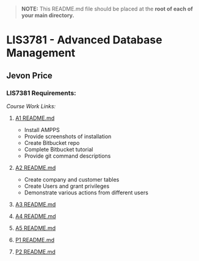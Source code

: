 > **NOTE:** This README.md file should be placed at the **root of each of your main directory.**

# LIS3781 - Advanced Database Management

## Jevon Price

### LIS7381 Requirements:

*Course Work Links:*

1. [A1 README.md](a1/README.md "My A1 README.md file")
    * Install AMPPS
    * Provide screenshots of installation
    * Create Bitbucket repo
    * Complete Bitbucket tutorial
    * Provide git command descriptions

2. [A2 README.md](a2/README.md "My A2 README.md file")
    * Create company and customer tables
    * Create Users and grant privileges
    * Demonstrate various actions from different users

3. [A3 README.md](a3/README.md "My A3 README.md file")


4. [A4 README.md](a4/README.md "My A4 README.md file")


5. [A5 README.md](a5/README.md "My A5 README.md file")


6. [P1 README.md](p1/README.md "My P1 README.md file")


7. [P2 README.md](p2/README.md "My P2 README.md file")

